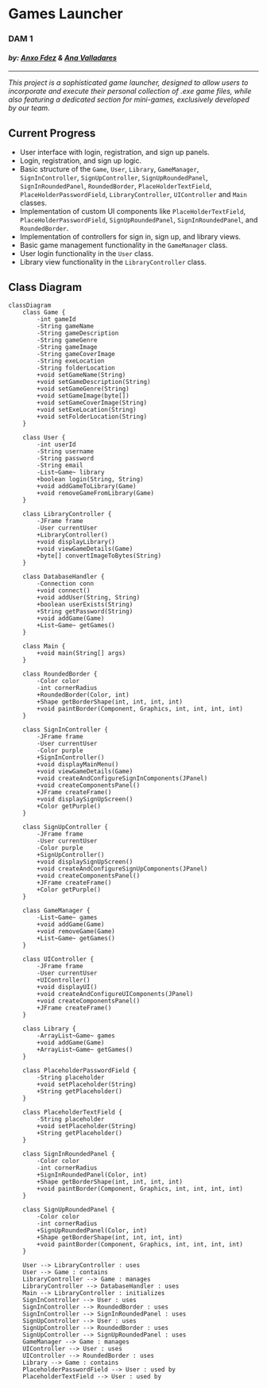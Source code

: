 # **Games Launcher**

### DAM 1

#### *by: [Anxo Fdez](https://github.com/Anx0Fdez) & [Ana Valladares](https://github.com/anavalladaresg)*

----

_This project is a sophisticated game launcher, designed to allow users to incorporate and execute their personal collection of .exe game files, while also featuring a dedicated section for mini-games, exclusively developed by our team._

## Current Progress
- User interface with login, registration, and sign up panels.
- Login, registration, and sign up logic.
- Basic structure of the `Game`, `User`, `Library`, `GameManager`, `SignInController`, `SignUpController`, `SignUpRoundedPanel`, `SignInRoundedPanel`, `RoundedBorder`, `PlaceHolderTextField`, `PlaceHolderPasswordField`, `LibraryController`, `UIController` and `Main` classes.
- Implementation of custom UI components like `PlaceHolderTextField`, `PlaceHolderPasswordField`, `SignUpRoundedPanel`, `SignInRoundedPanel`, and `RoundedBorder`.
- Implementation of controllers for sign in, sign up, and library views.
- Basic game management functionality in the `GameManager` class.
- User login functionality in the `User` class.
- Library view functionality in the `LibraryController` class.

## Class Diagram

```mermaid
classDiagram
    class Game {
        -int gameId
        -String gameName
        -String gameDescription
        -String gameGenre
        -String gameImage
        -String gameCoverImage
        -String exeLocation
        -String folderLocation
        +void setGameName(String)
        +void setGameDescription(String)
        +void setGameGenre(String)
        +void setGameImage(byte[])
        +void setGameCoverImage(String)
        +void setExeLocation(String)
        +void setFolderLocation(String)
    }

    class User {
        -int userId
        -String username
        -String password
        -String email
        -List~Game~ library
        +boolean login(String, String)
        +void addGameToLibrary(Game)
        +void removeGameFromLibrary(Game)
    }

    class LibraryController {
        -JFrame frame
        -User currentUser
        +LibraryController()
        +void displayLibrary()
        +void viewGameDetails(Game)
        +byte[] convertImageToBytes(String)
    }

    class DatabaseHandler {
        -Connection conn
        +void connect()
        +void addUser(String, String)
        +boolean userExists(String)
        +String getPassword(String)
        +void addGame(Game)
        +List~Game~ getGames()
    }

    class Main {
        +void main(String[] args)
    }

    class RoundedBorder {
        -Color color
        -int cornerRadius
        +RoundedBorder(Color, int)
        +Shape getBorderShape(int, int, int, int)
        +void paintBorder(Component, Graphics, int, int, int, int)
    }

    class SignInController {
        -JFrame frame
        -User currentUser
        -Color purple
        +SignInController()
        +void displayMainMenu()
        +void viewGameDetails(Game)
        +void createAndConfigureSignInComponents(JPanel)
        +void createComponentsPanel()
        +JFrame createFrame()
        +void displaySignUpScreen()
        +Color getPurple()
    }

    class SignUpController {
        -JFrame frame
        -User currentUser
        -Color purple
        +SignUpController()
        +void displaySignUpScreen()
        +void createAndConfigureSignUpComponents(JPanel)
        +void createComponentsPanel()
        +JFrame createFrame()
        +Color getPurple()
    }

    class GameManager {
        -List~Game~ games
        +void addGame(Game)
        +void removeGame(Game)
        +List~Game~ getGames()
    }

    class UIController {
        -JFrame frame
        -User currentUser
        +UIController()
        +void displayUI()
        +void createAndConfigureUIComponents(JPanel)
        +void createComponentsPanel()
        +JFrame createFrame()
    }

    class Library {
        -ArrayList~Game~ games
        +void addGame(Game)
        +ArrayList~Game~ getGames()
    }

    class PlaceholderPasswordField {
        -String placeholder
        +void setPlaceholder(String)
        +String getPlaceholder()
    }

    class PlaceholderTextField {
        -String placeholder
        +void setPlaceholder(String)
        +String getPlaceholder()
    }

    class SignInRoundedPanel {
        -Color color
        -int cornerRadius
        +SignInRoundedPanel(Color, int)
        +Shape getBorderShape(int, int, int, int)
        +void paintBorder(Component, Graphics, int, int, int, int)
    }

    class SignUpRoundedPanel {
        -Color color
        -int cornerRadius
        +SignUpRoundedPanel(Color, int)
        +Shape getBorderShape(int, int, int, int)
        +void paintBorder(Component, Graphics, int, int, int, int)
    }

    User --> LibraryController : uses
    User --> Game : contains
    LibraryController --> Game : manages
    LibraryController --> DatabaseHandler : uses
    Main --> LibraryController : initializes
    SignInController --> User : uses
    SignInController --> RoundedBorder : uses
    SignInController --> SignInRoundedPanel : uses
    SignUpController --> User : uses
    SignUpController --> RoundedBorder : uses
    SignUpController --> SignUpRoundedPanel : uses
    GameManager --> Game : manages
    UIController --> User : uses
    UIController --> RoundedBorder : uses
    Library --> Game : contains
    PlaceholderPasswordField --> User : used by
    PlaceholderTextField --> User : used by